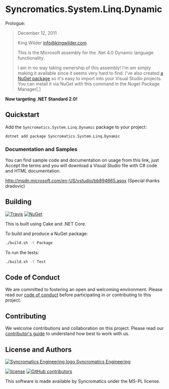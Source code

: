 # Syncromatics.System.Linq.Dynamic

Prologue:

> December 12, 2011
> 
> King Wilder
> info@kingwilder.com
> 
> This is the Microsoft assembly for the .Net 4.0 Dynamic language functionality.
>
> I am in no way taking ownership of this assembly!  I'm am simply making it available since it seems very hard to find.  I've also created [a NuGet package](https://www.nuget.org/packages/System.Linq.Dynamic/) so it's easy to import into your Visual Studio projects.  You can install it via NuGet with this command in the Nuget Package Manager[.]

**Now targeting .NET Standard 2.0!**

## Quickstart

Add the `Syncromatics.System.Linq.Dynamic` package to your project:

```bash
dotnet add package Syncromatics.System.Linq.Dynamic
```

### Documentation and Samples

You can find sample code and documentation on usage from this link, just Accept the terms and you will download a Visual Studio file with C# code and HTML documentation.

http://msdn.microsoft.com/en-US/vstudio/bb894665.aspx
(Special thanks dradovic)

## Building

[![Travis](https://img.shields.io/travis/syncromatics/Syncromatics.System.Linq.Dynamic.svg)](https://travis-ci.org/syncromatics/Syncromatics.System.Linq.Dynamic)
[![NuGet](https://img.shields.io/nuget/v/Syncromatics.System.Linq.Dynamic.svg)](https://www.nuget.org/packages/Syncromatics.System.Linq.Dynamic/)

This is built using Cake and .NET Core.

To build and produce a NuGet package:

```bash
./build.sh -t Package
```

To run the tests:

```bash
./build.sh -t Test
```

## Code of Conduct

We are committed to fostering an open and welcoming environment. Please read our [code of conduct](CODE_OF_CONDUCT.md) before participating in or contributing to this project.

## Contributing

We welcome contributions and collaboration on this project. Please read our [contributor's guide](CONTRIBUTING.md) to understand how best to work with us.

## License and Authors

[![Syncromatics Engineering logo](https://en.gravatar.com/userimage/100017782/89bdc96d68ad4b23998e3cdabdeb6e13.png?size=16) Syncromatics Engineering](https://github.com/syncromatics)

[![license](https://img.shields.io/github/license/syncromatics/Syncromatics.System.Linq.Dynamic.svg)](https://github.com/syncromatics/Syncromatics.System.Linq.Dynamic/blob/master/LICENSE)
[![GitHub contributors](https://img.shields.io/github/contributors/syncromatics/Syncromatics.System.Linq.Dynamic.svg)](https://github.com/syncromatics/Syncromatics.System.Linq.Dynamic/graphs/contributors)

This software is made available by Syncromatics under the MS-PL license.